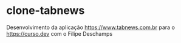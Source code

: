 # clone-tabnews

Desenvolvimento da aplicação https://www.tabnews.com.br para o https://curso.dev com o Filipe Deschamps
